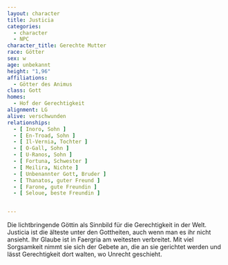 ```yaml
---
layout: character
title: Justicia
categories:
  - character
  - NPC
character_title: Gerechte Mutter
race: Götter
sex: w
age: unbekannt
height: "1,96"
affiliations:
  - Götter des Animus
class: Gott
homes:
  - Hof der Gerechtigkeit
alignment: LG
alive: verschwunden
relationships:
  - [ Inoro, Sohn ]
  - [ En-Troad, Sohn ]
  - [ Il-Vernia, Tochter ]
  - [ O-Gall, Sohn ]
  - [ U-Ranos, Sohn ]
  - [ Fortuna, Schwester ]
  - [ Meilira, Nichte ]
  - [ Unbenannter Gott, Bruder ]
  - [ Thanatos, guter Freund ]
  - [ Farone, gute Freundin ]
  - [ Seloue, beste Freundin ]


---
```


Die lichtbringende Göttin als Sinnbild für die Gerechtigkeit in der Welt. Justicia ist die älteste unter den Gottheiten,
auch wenn man es ihr nicht ansieht. Ihr Glaube ist in Faergria am weitesten verbreitet. Mit viel Sorgsamkeit nimmt sie
sich der Gebete an, die an sie gerichtet werden und lässt Gerechtigkeit dort walten, wo Unrecht geschieht.